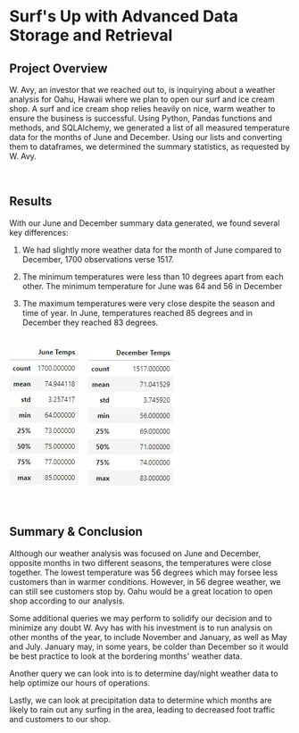 # Surf's Up with Advanced Data Storage and Retrieval

## Project Overview

W. Avy, an investor that we reached out to, is inquirying about a weather analysis for Oahu, Hawaii where we plan to open our surf and ice cream shop. A surf and ice cream shop relies heavily on nice, warm weather to ensure the business is successful. Using Python, Pandas functions and methods, and SQLAlchemy, we generated a list of all measured temperature data for the months of June and December. Using our lists and converting them to dataframes, we determined the summary statistics, as requested by W. Avy.

<br>

## Results
With our June and December summary data generated, we found several key differences:
<br>
1. We had slightly more weather data for the month of June compared to December, 1700 observations verse 1517.

2. The minimum temperatures were less than 10 degrees apart from each other. The minimum temperature for June was 64 and 56 in December

3. The maximum temperatures were very close despite the season and time of year. In June, temperatures reached 85 degrees and in December they reached 83 degrees.
<br><br>

![Surf's Up with Advanced Data Storage and Retrieval - June](./Images/June_summary.png) 
![Surf's Up with Advanced Data Storage and Retrieval - December](./Images/December_summary.png)

<br>

## Summary & Conclusion

Although our weather analysis was focused on June and December, opposite months in two different seasons, the temperatures were close together. The lowest temperature was 56 degrees which may forsee less customers than in warmer conditions. However, in 56 degree weather, we can still see customers stop by. Oahu would be a great location to open shop according to our analysis.

Some additional queries we may perform to solidify our decision and to minimize any doubt W. Avy has with his investment is to run analysis on other months of the year, to include November and January, as well as May and July. January may, in some years, be colder than December so it would be best practice to look at the bordering months' weather data.

Another query we can look into is to determine day/night weather data to help optimize our hours of operations.

Lastly, we can look at precipitation data to determine which months are likely to rain out any surfing in the area, leading to decreased foot traffic and customers to our shop.
